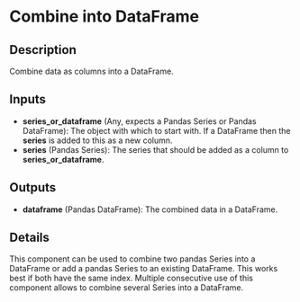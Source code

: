 # Combine into DataFrame

## Description
Combine data as columns into a DataFrame.

## Inputs
* **series_or_dataframe** (Any, expects a Pandas Series or Pandas DataFrame): The object with which to start with. If a DataFrame then the **series** is added to this as a new column.
* **series** (Pandas Series): The series that should be added as a column to **series_or_dataframe**.

## Outputs
* **dataframe** (Pandas DataFrame): The combined data in a DataFrame.

## Details
This component can be used to combine two pandas Series into a DataFrame or add a pandas Series to an existing DataFrame. This works best if both have the same index. Multiple consecutive use of this component allows to combine several Series into a DataFrame.
